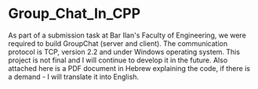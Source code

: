 # Group_Chat_In_CPP
As part of a submission task at Bar Ilan's Faculty of Engineering, we were required to build GroupChat (server and client). The communication protocol is TCP, version 2.2 and under Windows operating system. This project is not final and I will continue to develop it in the future. Also attached here is a PDF document in Hebrew explaining the code, if there is a demand - I will translate it into English.
